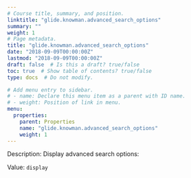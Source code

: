```yaml
---
# Course title, summary, and position.
linktitle: "glide.knowman.advanced_search_options"
summary: ""
weight: 1
# Page metadata.
title: "glide.knowman.advanced_search_options"
date: "2018-09-09T00:00:00Z"
lastmod: "2018-09-09T00:00:00Z"
draft: false  # Is this a draft? true/false
toc: true  # Show table of contents? true/false
type: docs  # Do not modify.

# Add menu entry to sidebar.
# - name: Declare this menu item as a parent with ID name.
# - weight: Position of link in menu.
menu:
  properties:
    parent: Properties
    name: "glide.knowman.advanced_search_options"
    weight: 1
---
```


Description: Display advanced search options:


Value: `display`